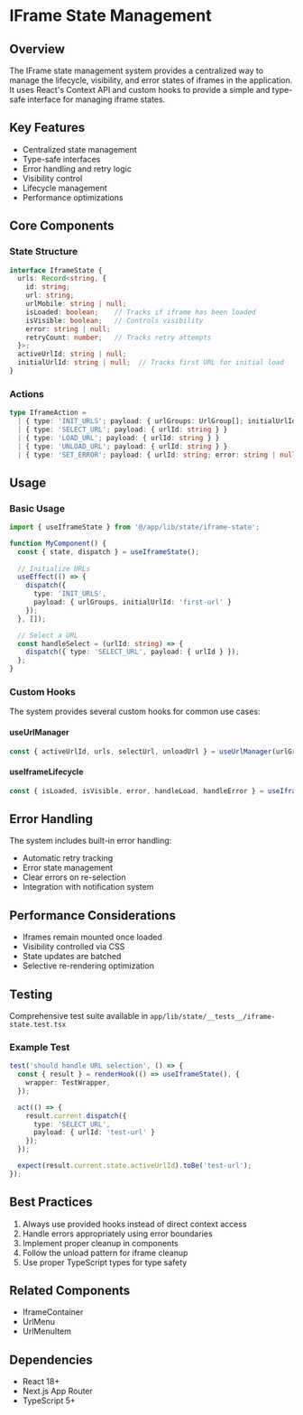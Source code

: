 # IFrame State Management

## Overview
The IFrame state management system provides a centralized way to manage the lifecycle, visibility, and error states of iframes in the application. It uses React's Context API and custom hooks to provide a simple and type-safe interface for managing iframe states.

## Key Features
- Centralized state management
- Type-safe interfaces
- Error handling and retry logic
- Visibility control
- Lifecycle management
- Performance optimizations

## Core Components

### State Structure
```typescript
interface IframeState {
  urls: Record<string, {
    id: string;
    url: string;
    urlMobile: string | null;
    isLoaded: boolean;    // Tracks if iframe has been loaded
    isVisible: boolean;   // Controls visibility
    error: string | null;
    retryCount: number;   // Tracks retry attempts
  }>;
  activeUrlId: string | null;
  initialUrlId: string | null;  // Tracks first URL for initial load
}
```

### Actions
```typescript
type IframeAction =
  | { type: 'INIT_URLS'; payload: { urlGroups: UrlGroup[]; initialUrlId: string } }
  | { type: 'SELECT_URL'; payload: { urlId: string } }
  | { type: 'LOAD_URL'; payload: { urlId: string } }
  | { type: 'UNLOAD_URL'; payload: { urlId: string } }
  | { type: 'SET_ERROR'; payload: { urlId: string; error: string | null } };
```

## Usage

### Basic Usage
```typescript
import { useIframeState } from '@/app/lib/state/iframe-state';

function MyComponent() {
  const { state, dispatch } = useIframeState();
  
  // Initialize URLs
  useEffect(() => {
    dispatch({
      type: 'INIT_URLS',
      payload: { urlGroups, initialUrlId: 'first-url' }
    });
  }, []);

  // Select a URL
  const handleSelect = (urlId: string) => {
    dispatch({ type: 'SELECT_URL', payload: { urlId } });
  };
}
```

### Custom Hooks
The system provides several custom hooks for common use cases:

#### useUrlManager
```typescript
const { activeUrlId, urls, selectUrl, unloadUrl } = useUrlManager(urlGroups);
```

#### useIframeLifecycle
```typescript
const { isLoaded, isVisible, error, handleLoad, handleError } = useIframeLifecycle(urlId);
```

## Error Handling
The system includes built-in error handling:
- Automatic retry tracking
- Error state management
- Clear errors on re-selection
- Integration with notification system

## Performance Considerations
- Iframes remain mounted once loaded
- Visibility controlled via CSS
- State updates are batched
- Selective re-rendering optimization

## Testing
Comprehensive test suite available in `app/lib/state/__tests__/iframe-state.test.tsx`

### Example Test
```typescript
test('should handle URL selection', () => {
  const { result } = renderHook(() => useIframeState(), {
    wrapper: TestWrapper,
  });

  act(() => {
    result.current.dispatch({
      type: 'SELECT_URL',
      payload: { urlId: 'test-url' }
    });
  });

  expect(result.current.state.activeUrlId).toBe('test-url');
});
```

## Best Practices
1. Always use provided hooks instead of direct context access
2. Handle errors appropriately using error boundaries
3. Implement proper cleanup in components
4. Follow the unload pattern for iframe cleanup
5. Use proper TypeScript types for type safety

## Related Components
- IframeContainer
- UrlMenu
- UrlMenuItem

## Dependencies
- React 18+
- Next.js App Router
- TypeScript 5+ 
